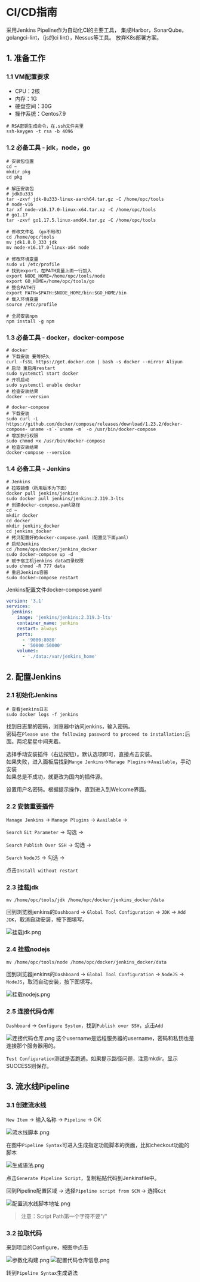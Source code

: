 # CI/CD指南

采用Jenkins Pipeline作为自动化CI的主要工具，
集成Harbor，SonarQube，golangci-lint，（js的ci lint），Nessus等工具。
放弃K8s部署方案。

## 1. 准备工作

### 1.1 VM配置要求
+ CPU：2核
+ 内存：1G
+ 硬盘空间：30G
+ 操作系统：Centos7.9
```shell
# RSA密钥生成命令，在.ssh文件夹里
ssh-keygen -t rsa -b 4096
```

### 1.2 必备工具 - jdk，node，go
```shell
# 安装包位置
cd ~
mkdir pkg
cd pkg

# 解压安装包
# jdk8u333
tar -zxvf jdk-8u333-linux-aarch64.tar.gz -C /home/opc/tools
# node-v16
tar xf node-v16.17.0-linux-x64.tar.xz -C /home/opc/tools
# go1.17
tar -zxvf go1.17.5.linux-amd64.tar.gz -C /home/opc/tools

# 修改文件名 （go不用改）
cd /home/opc/tools
mv jdk1.8.0_333 jdk
mv node-v16.17.0-linux-x64 node

# 修改环境变量
sudo vi /etc/profile
# 找到export，在PATH变量上面一行加入
export NODE_HOME=/home/opc/tools/node
export GO_HOME=/home/opc/tools/go
# 整合PATH行
export PATH=$PATH:$NODE_HOME/bin:$GO_HOME/bin
# 载入环境变量
source /etc/profile

# 全局安装npm
npm install -g npm
```

### 1.3 必备工具 - docker，docker-compose
```shell
# docker
# 下载安装 要等好久
curl -fsSL https://get.docker.com | bash -s docker --mirror Aliyun
# 启动 重启用restart
sudo systemctl start docker
# 开机启动
sudo systemctl enable docker
# 检查安装结果
docker --version

# docker-compose
# 下载安装
sudo curl -L https://github.com/docker/compose/releases/download/1.23.2/docker-compose-`uname -s`-`uname -m` -o /usr/bin/docker-compose
# 增加执行权限
sudo chmod +x /usr/bin/docker-compose
# 检查安装结果
docker-compose --version
```

### 1.4 必备工具 - Jenkins
```shell
# Jenkins
# 拉取镜像（所用版本为下面）
docker pull jenkins/jenkins
sudo docker pull jenkins/jenkins:2.319.3-lts
# 创建docker-compose.yaml路径
cd ~
mkdir docker
cd docker
mkdir jenkins_docker
cd jenkins_docker
# 拷贝配置好的docker-compose.yaml（配置见下面yaml）
# 启动Jenkins
cd /home/ops/docker/jenkins_docker
sudo docker-compose up -d
# 赋予宿主机jenkins data目录权限
sudo chmod -R 777 data
# 重启Jenkins容器
sudo docker-compose restart
```

Jenkins配置文件docker-compose.yaml
```yaml
version: '3.1'
services:
  jenkins:
    image: 'jenkins/jenkins:2.319.3-lts'
    container_name: jenkins
    restart: always
    ports:
      - '9000:8080'
      - '50000:50000'
    volumes:
      - './data:/var/jenkins_home'
```


## 2. 配置Jenkins

### 2.1 初始化Jenkins
```shell
# 查看jenkins日志
sudo docker logs -f jenkins
```
找到日志里的密码，浏览器中访问jenkins，输入密码。<br/>
密码在`Please use the following password to proceed to installation:`后面。两坨星星中间夹着。

选择手动安装插件（右边按钮）。默认选项即可，直接点击安装。<br/>
如果失败，进入面板后找到`Mange Jenkins`→`Manage Plugins`→`Available`，手动安装<br/>
如果总是不成功，就更改为国内的插件源。

设置用户名密码。根据提示操作，直到进入到Welcome界面。

### 2.2 安装重要插件
`Manage Jenkins` → `Manage Plugins` → `Available` → 

`Search` `Git Parameter` → 勾选 → 

`Search` `Publish Over SSH` → 勾选 →

`Search` `NodeJS` → 勾选 → 

点击`Install without restart`

### 2.3 挂载jdk
```shell
mv /home/opc/tools/jdk /home/opc/docker/jenkins_docker/data
```
回到浏览器jenkins的`Dashboard` → `Global Tool Configuration` → `JDK` → `Add JDK`，取消自动安装，按下图填写。

![挂载jdk.png](cicd/挂载jdk.png)

### 2.4 挂载nodejs
```shell
mv /home/opc/tools/node /home/opc/docker/jenkins_docker/data
```
回到浏览器jenkins的`Dashboard` → `Global Tool Configuration` → `NodeJS` → `NodeJS`，取消自动安装，按下图填写。

![挂载nodejs.png](cicd/挂载nodejs.png)

### 2.5 连接代码仓库
`Dashboard` → `Configure System`，找到`Publish over SSH`，点击`Add`

![连接代码仓库.png](cicd/连接代码仓库.png)
这个username是远程服务器的username，密码和私钥也是连接那个服务器用的。

`Test Configuration`测试是否跑通。如果提示路径问题，注意mkdir。显示SUCCESS则保存。


## 3. 流水线Pipeline

### 3.1 创建流水线
`New Item` → 输入名称 → `Pipeline` → OK

![流水线脚本.png](cicd/流水线脚本.png)

在图中`Pipeline Syntax`可进入生成指定功能脚本的页面，比如checkout功能的脚本

![生成语法.png](cicd/生成语法.png)

点击`Generate Pipeline Script`，复制粘贴代码到Jenkinsfile中。

回到Pipeline配置区域 → 选择`Pipeline script from SCM` → 选择`Git`

![配置流水线脚本地址.png](cicd/配置流水线脚本地址.png)

> 注意：Script Path第一个字符不要"/"

### 3.2 拉取代码
来到项目的Configure，按图中点击

![参数化构建.png](cicd/参数化构建.png)
![配置代码仓库信息.png](cicd/配置代码仓库信息.png)

转到`Pipeline Syntax`生成语法





